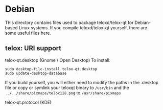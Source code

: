
Debian
====================
This directory contains files used to package teloxd/telox-qt
for Debian-based Linux systems. If you compile teloxd/telox-qt yourself, there are some useful files here.

## telox: URI support ##


telox-qt.desktop  (Gnome / Open Desktop)
To install:

	sudo desktop-file-install telox-qt.desktop
	sudo update-desktop-database

If you build yourself, you will either need to modify the paths in
the .desktop file or copy or symlink your teloxqt binary to `/usr/bin`
and the `../../share/pixmaps/telox128.png` to `/usr/share/pixmaps`

telox-qt.protocol (KDE)

